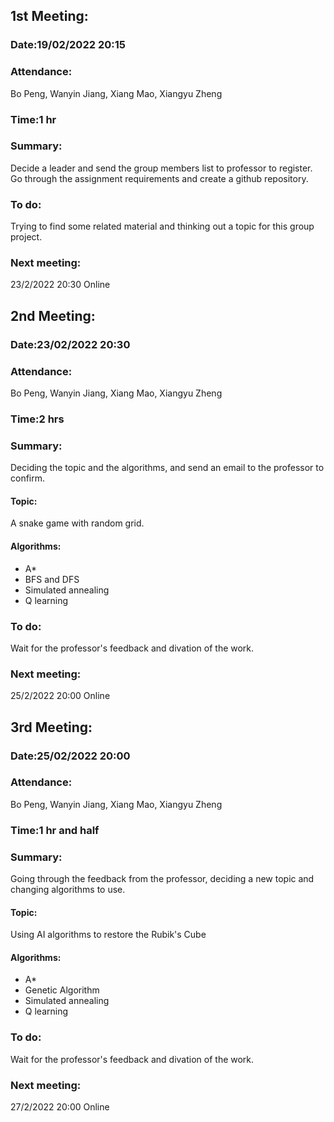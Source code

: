 ## 1st Meeting:
### Date:19/02/2022 20:15
### Attendance:
Bo Peng, Wanyin Jiang, Xiang Mao, Xiangyu Zheng
### Time:1 hr
### Summary:
Decide a leader and send the group members list to professor to register.
Go through the assignment requirements and create a github repository.

### To do:
Trying to find some related material and thinking out a topic for this group project.
### Next meeting:
23/2/2022 20:30 Online

## 2nd Meeting:
### Date:23/02/2022 20:30
### Attendance:
Bo Peng, Wanyin Jiang, Xiang Mao, Xiangyu Zheng
### Time:2 hrs
### Summary:
Deciding the topic and the algorithms, and send an email to the professor to confirm.
#### Topic:
A snake game with random grid.
#### Algorithms:
* A*
* BFS and DFS
* Simulated annealing
* Q learning

### To do:
Wait for the professor's feedback and divation of the work.

### Next meeting:
25/2/2022 20:00 Online

## 3rd Meeting:
### Date:25/02/2022 20:00
### Attendance:
Bo Peng, Wanyin Jiang, Xiang Mao, Xiangyu Zheng
### Time:1 hr and half
### Summary:
Going through the feedback from the professor, deciding a new topic and changing algorithms to use.
#### Topic:
Using AI algorithms to restore the Rubik's Cube
#### Algorithms:
* A*
* Genetic Algorithm
* Simulated annealing
* Q learning

### To do:
Wait for the professor's feedback and divation of the work.

### Next meeting:
27/2/2022 20:00 Online
